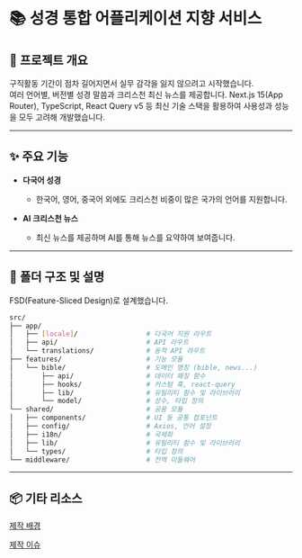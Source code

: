 # 📚 성경 통합 어플리케이션 지향 서비스

## 🧾 프로젝트 개요

구직활동 기간이 점차 길어지면서 실무 감각을 잃지 않으려고 시작했습니다.   
여러 언어별, 버전별 성경 말씀과 크리스천 최신 뉴스를 제공합니다. Next.js 15(App Router), TypeScript, React Query v5 등 최신 기술 스택을 활용하여 사용성과 성능을 모두 고려해 개발했습니다.

---

## ✨ 주요 기능
- **다국어 성경**
  - 한국어, 영어, 중국어 외에도 크리스천 비중이 많은 국가의 언어를 지원합니다.

- **AI 크리스천 뉴스**
  - 최신 뉴스를 제공하며 AI를 통해 뉴스를 요약하여 보여줍니다.

---

## 📁 폴더 구조 및 설명

FSD(Feature-Sliced Design)로 설계했습니다.
```bash
src/
├── app/                          
│   ├── [locale]/                 # 다국어 지원 라우트
│   ├── api/                      # API 라우트
│   └── translations/             # 동적 API 라우트
├── features/                     # 기능 모듈
│   └── bible/                    # 도메인 명칭 (bible, news...)
│       ├── api/                  # 데이터 패칭 함수
│       ├── hooks/                # 커스텀 훅, react-query
│       ├── lib/                  # 유틸리티 함수 및 라이브러리
│       └── model/                # 상수, 타입 정의
└── shared/                       # 공용 모듈
│   ├── components/               # UI 등 공통 컴포넌트
│   ├── config/                   # Axios, 언어 설정
│   ├── i18n/                     # 국제화
│   ├── lib/                      # 유틸리티 함수 및 라이브러리
│   └── types/                    # 타입 정의
└── middleware/                   # 전역 미들웨어
```

---

## 📦 기타 리소스
[제작 배경](https://velog.io/@_sky/%EC%83%9D%EC%A1%B4%EC%9D%84-%EC%9C%84%ED%95%9C-%EC%82%AC%EC%9D%B4%EB%93%9C-%ED%94%84%EB%A1%9C%EC%A0%9D%ED%8A%B8-%EA%B0%9C%EB%B0%9C%EA%B8%B0)

[제작 이슈](https://linen-blarney-a50.notion.site/1ab39938811b806e8f6ef1e82acbf390?v=1ab39938811b81428ba8000cc7650b8e)